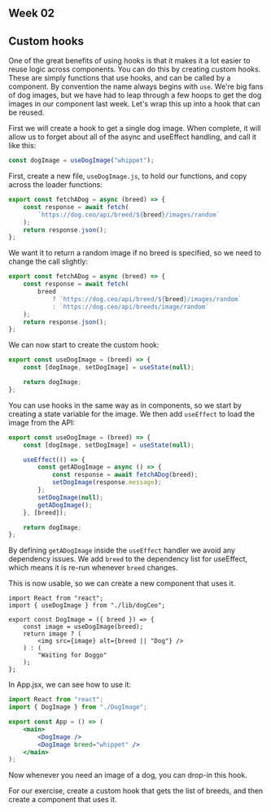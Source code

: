 ## Week 02

## Custom hooks

One of the great benefits of using hooks is that it makes it a lot easier to
reuse logic across components. You can do this by creating custom hooks. These
are simply functions that use hooks, and can be called by a component. By
convention the name always begins with `use`. We're big fans of dog images, but
we have had to leap through a few hoops to get the dog images in our component
last week. Let's wrap this up into a hook that can be reused.

First we will create a hook to get a single dog image. When complete, it will
allow us to forget about all of the async and useEffect handling, and call it
like this:

```jsx
const dogImage = useDogImage("whippet");
```

First, create a new file, `useDogImage.js`, to hold our functions, and copy
across the loader functions:

```javascript
export const fetchADog = async (breed) => {
    const response = await fetch(
        `https://dog.ceo/api/breed/${breed}/images/random`
    );
    return response.json();
};
```

We want it to return a random image if no breed is specified, so we need to
change the call slightly:

```javascript
export const fetchADog = async (breed) => {
    const response = await fetch(
        breed
            ? `https://dog.ceo/api/breed/${breed}/images/random`
            : `https://dog.ceo/api/breeds/image/random`
    );
    return response.json();
};
```

We can now start to create the custom hook:

```javascript
export const useDogImage = (breed) => {
    const [dogImage, setDogImage] = useState(null);

    return dogImage;
};
```

You can use hooks in the same way as in components, so we start by creating a
state variable for the image. We then add `useEffect` to load the image from the
API:

```javascript
export const useDogImage = (breed) => {
    const [dogImage, setDogImage] = useState(null);

    useEffect(() => {
        const getADogImage = async () => {
            const response = await fetchADog(breed);
            setDogImage(response.message);
        };
        setDogImage(null);
        getADogImage();
    }, [breed]);

    return dogImage;
};
```

By defining `getADogImage` inside the `useEffect` handler we avoid any
dependency issues. We add `breed` to the dependency list for useEffect, which
means it is re-run whenever `breed` changes.

This is now usable, so we can create a new component that uses it.

```jsx=
import React from "react";
import { useDogImage } from "./lib/dogCeo";

export const DogImage = ({ breed }) => {
    const image = useDogImage(breed);
    return image ? (
        <img src={image} alt={breed || "Dog"} />
    ) : (
        "Waiting for Doggo"
    );
};
```

In App.jsx, we can see how to use it:

```jsx
import React from "react";
import { DogImage } from "./DogImage";

export const App = () => (
    <main>
        <DogImage />
        <DogImage breed="whippet" />
    </main>
);
```

Now whenever you need an image of a dog, you can drop-in this hook.

For our exercise, create a custom hook that gets the list of breeds, and then
create a component that uses it.
